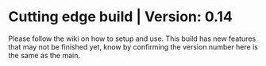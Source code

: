 # Cutting edge build |  Version: 0.14

Please follow the wiki on how to setup and use. This build has new features that may not be finished yet, know by confirming the version number here is the same as the main.
